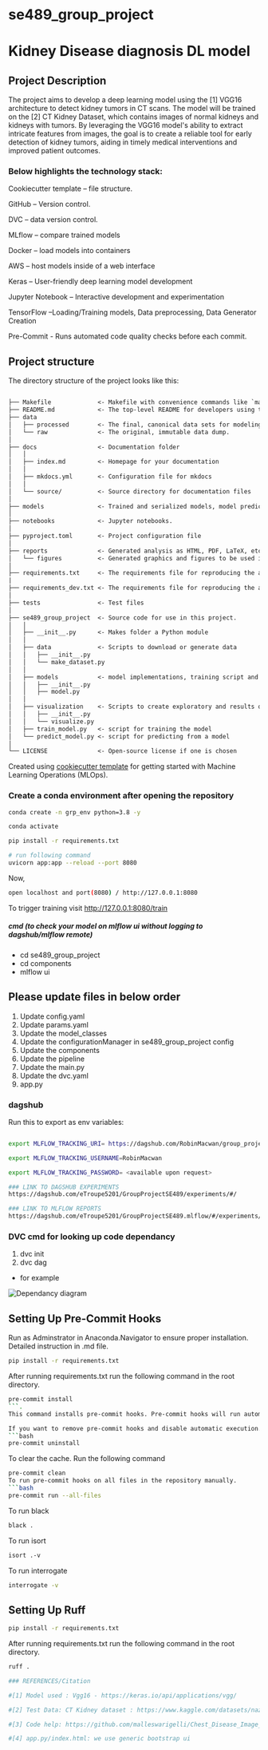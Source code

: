 # se489_group_project

# Kidney Disease diagnosis DL model

## Project Description

The project aims to develop a deep learning model using the [1] VGG16 architecture to detect kidney tumors in CT scans. The model will be trained on the [2] CT Kidney Dataset, which contains images of normal kidneys and kidneys with tumors. By leveraging the VGG16 model's ability to extract intricate features from images, the goal is to create a reliable tool for early detection of kidney tumors, aiding in timely medical interventions and improved patient outcomes.

### Below highlights the technology stack:

Cookiecutter template – file structure.

GitHub – Version control.

DVC – data version control.

MLflow – compare trained models

Docker – load models into containers

AWS – host models inside of a web interface

Keras – User-friendly deep learning model development

Jupyter Notebook – Interactive development and experimentation

TensorFlow –Loading/Training models, Data preprocessing, Data Generator Creation

Pre-Commit - Runs automated code quality checks before each commit.

## Project structure

The directory structure of the project looks like this:

```txt

├── Makefile             <- Makefile with convenience commands like `make data` or `make train`
├── README.md            <- The top-level README for developers using this project.
├── data
│   ├── processed        <- The final, canonical data sets for modeling.
│   └── raw              <- The original, immutable data dump.
│
├── docs                 <- Documentation folder
│   │
│   ├── index.md         <- Homepage for your documentation
│   │
│   ├── mkdocs.yml       <- Configuration file for mkdocs
│   │
│   └── source/          <- Source directory for documentation files
│
├── models               <- Trained and serialized models, model predictions, or model summaries
│
├── notebooks            <- Jupyter notebooks.
│
├── pyproject.toml       <- Project configuration file
│
├── reports              <- Generated analysis as HTML, PDF, LaTeX, etc.
│   └── figures          <- Generated graphics and figures to be used in reporting
│
├── requirements.txt     <- The requirements file for reproducing the analysis environment
|
├── requirements_dev.txt <- The requirements file for reproducing the analysis environment
│
├── tests                <- Test files
│
├── se489_group_project  <- Source code for use in this project.
│   │
│   ├── __init__.py      <- Makes folder a Python module
│   │
│   ├── data             <- Scripts to download or generate data
│   │   ├── __init__.py
│   │   └── make_dataset.py
│   │
│   ├── models           <- model implementations, training script and prediction script
│   │   ├── __init__.py
│   │   ├── model.py
│   │
│   ├── visualization    <- Scripts to create exploratory and results oriented visualizations
│   │   ├── __init__.py
│   │   └── visualize.py
│   ├── train_model.py   <- script for training the model
│   └── predict_model.py <- script for predicting from a model
│
└── LICENSE              <- Open-source license if one is chosen
```

Created using [cookiecutter template](https://github.com/cookiecutter/cookiecutter) for getting
started with Machine Learning Operations (MLOps).

### Create a conda environment after opening the repository

```bash
conda create -n grp_env python=3.8 -y
```

```bash
conda activate
```

```bash
pip install -r requirements.txt
```

```bash
# run following command
uvicorn app:app --reload --port 8080
```

Now,
```bash
open localhost and port(8080) / http://127.0.0.1:8080
```
To trigger training visit http://127.0.0.1:8080/train

##### cmd (to check your model on mlflow ui without logging to dagshub/mlflow remote)
- cd se489_group_project
- cd components
- mlflow ui

## Please update files in below order

1. Update config.yaml
2. Update params.yaml
3. Update the model_classes
4. Update the configurationManager in se489_group_project config
5. Update the components
6. Update the pipeline
7. Update the main.py
8. Update the dvc.yaml <optional>
9. app.py

### dagshub

Run this to export as env variables:

```bash

export MLFLOW_TRACKING_URI= https://dagshub.com/RobinMacwan/group_project_se489.mlflow

export MLFLOW_TRACKING_USERNAME=RobinMacwan

export MLFLOW_TRACKING_PASSWORD= <available upon request>

### LINK TO DAGSHUB EXPERIMENTS
https://dagshub.com/eTroupe5201/GroupProjectSE489/experiments/#/

### LINK TO MLFLOW REPORTS
https://dagshub.com/eTroupe5201/GroupProjectSE489.mlflow/#/experiments/0?searchFilter=&orderByKey=attributes.start_time&orderByAsc=false&startTime=ALL&lifecycleFilter=Active&modelVersionFilter=All+Runs&datasetsFilter=W10%3D

```

### DVC cmd for looking up code dependancy

1. dvc init
2. dvc dag

- for example

![Dependancy diagram](image.png)

## Setting Up Pre-Commit Hooks

Run as Adminstrator in Anaconda.Navigator to ensure proper installation.
Detailed instruction in .md file.

```bash
pip install -r requirements.txt
```
After running requirements.txt run the following command in the root directory.
```bash
pre-commit install
```.
This command installs pre-commit hooks. Pre-commit hooks will run automatically on every commit

If you want to remove pre-commit hooks and disable automatic execution. Run the following command
```bash
pre-commit uninstall
```
To clear the cache. Run the following command
```bash
pre-commit clean
To run pre-commit hooks on all files in the repository manually.
```bash
pre-commit run --all-files
```


To run black
```bash
black .
```

To run isort
```bash
isort .-v
```

To run interrogate
```bash
interrogate -v
```
## Setting Up Ruff
```bash
pip install -r requirements.txt
```
After running requirements.txt run the following command in the root directory.
```bash
ruff .

### REFERENCES/Citation

#[1] Model used : Vgg16 - https://keras.io/api/applications/vgg/

#[2] Test Data: CT Kidney dataset : https://www.kaggle.com/datasets/nazmul0087/ct-kidney-dataset-normal-cyst-tumor-and-stone/code

#[3] Code help: https://github.com/malleswarigelli/Chest_Disease_Image_Classification_

#[4] app.py/index.html: we use generic bootstrap ui
